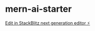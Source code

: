 # mern-ai-starter

[Edit in StackBlitz next generation editor ⚡️](https://stackblitz.com/~/github.com/unseen1980/mern-ai-starter)